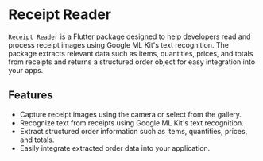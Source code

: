 # Receipt Reader

`Receipt Reader` is a Flutter package designed to help developers read and process receipt images using Google ML Kit's text recognition. The package extracts relevant data such as items, quantities, prices, and totals from receipts and returns a structured order object for easy integration into your apps.

## Features

- Capture receipt images using the camera or select from the gallery.
- Recognize text from receipts using Google ML Kit's text recognition.
- Extract structured order information such as items, quantities, prices, and totals.
- Easily integrate extracted order data into your application.
